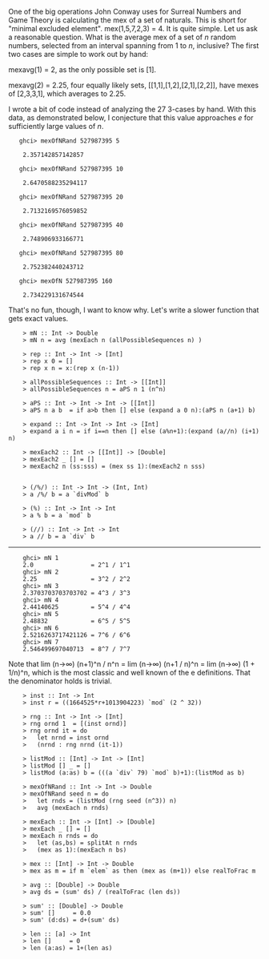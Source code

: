 One of the big operations John Conway uses for Surreal Numbers and Game Theory is calculating the mex of 
a set of naturals. This is short for "minimal excluded element". mex(1,5,7,2,3) = 4. It is quite simple. 
Let us ask a reasonable question. What is the average mex of a set of $n$ random numbers, selected from an
interval spanning from 1 to $n$, inclusive? The first two cases are simple to work out by hand:

mexavg(1) = 2, as the only possible set is [1].

mexavg(2) = 2.25, four equally likely sets, [[1,1],[1,2],[2,1],[2,2]], have mexes of [2,3,3,1], which 
averages to 2.25.

I wrote a bit of code instead of analyzing the 27 3-cases by hand. With this data, as demonstrated below, 
I conjecture that this value approaches $e$ for sufficiently large values of $n$.

       ghci> mexOfNRand 527987395 5
  
	    2.357142857142857
 
       ghci> mexOfNRand 527987395 10
  
	    2.6470588235294117
 
       ghci> mexOfNRand 527987395 20
  
	    2.7132169576059852
 
       ghci> mexOfNRand 527987395 40
  
	    2.748906933166771
 
       ghci> mexOfNRand 527987395 80
  
	    2.752382440243712

       ghci> mexOfN 527987395 160
   
 	    2.734229131674544

That's no fun, though, I want to know why. Let's write a slower function that gets exact values.

		> mN :: Int -> Double 
		> mN n = avg (mexEach n (allPossibleSequences n) )

		> rep :: Int -> Int -> [Int]
		> rep x 0 = []
		> rep x n = x:(rep x (n-1))

		> allPossibleSequences :: Int -> [[Int]]
		> allPossibleSequences n = aPS n 1 (n^n) 

		> aPS :: Int -> Int -> Int -> [[Int]]
		> aPS n a b  = if a>b then [] else (expand a 0 n):(aPS n (a+1) b)

		> expand :: Int -> Int -> Int -> [Int]
		> expand a i n = if i==n then [] else (a%n+1):(expand (a//n) (i+1) n)

		> mexEach2 :: Int -> [[Int]] -> [Double]
		> mexEach2 _ [] = []
		> mexEach2 n (ss:sss) = (mex ss 1):(mexEach2 n sss)


		> (/%/) :: Int -> Int -> (Int, Int)
		> a /%/ b = a `divMod` b

		> (%) :: Int -> Int -> Int
		> a % b = a `mod` b

		> (//) :: Int -> Int -> Int
		> a // b = a `div` b

-----------------------------------------------

		ghci> mN 1
		2.0                = 2^1 / 1^1
		ghci> mN 2
		2.25               = 3^2 / 2^2
		ghci> mN 3        
		2.3703703703703702 = 4^3 / 3^3
		ghci> mN 4
		2.44140625         = 5^4 / 4^4
		ghci> mN 5
		2.48832            = 6^5 / 5^5
		ghci> mN 6
		2.5216263717421126 = 7^6 / 6^6
		ghci> mN 7 
		2.546499697040713  = 8^7 / 7^7

Note that lim (n→∞) (n+1)^n / n^n = lim (n→∞) (n+1 / n)^n = lim (n→∞) (1 + 1/n)^n, which is the most 
classic and well known of the e definitions. That the denominator holds is trivial. 
		

   
		> inst :: Int -> Int
		> inst r = ((1664525*r+1013904223) `mod` (2 ^ 32)) 

		> rng :: Int -> Int -> [Int]
		> rng ornd 1  = [(inst ornd)]
		> rng ornd it = do 
		>   let nrnd = inst ornd 
		>   (nrnd : rng nrnd (it-1))

		> listMod :: [Int] -> Int -> [Int]
		> listMod [] _ = []
		> listMod (a:as) b = (((a `div` 79) `mod` b)+1):(listMod as b)

		> mexOfNRand :: Int -> Int -> Double
		> mexOfNRand seed n = do 
		>   let rnds = (listMod (rng seed (n^3)) n)
		>   avg (mexEach n rnds)

		> mexEach :: Int -> [Int] -> [Double]
		> mexEach _ [] = []
		> mexEach n rnds = do 
		>   let (as,bs) = splitAt n rnds
		>   (mex as 1):(mexEach n bs)

		> mex :: [Int] -> Int -> Double
		> mex as m = if m `elem` as then (mex as (m+1)) else realToFrac m

		> avg :: [Double] -> Double
		> avg ds = (sum' ds) / (realToFrac (len ds))

		> sum' :: [Double] -> Double
		> sum' []     = 0.0
		> sum' (d:ds) = d+(sum' ds)

		> len :: [a] -> Int
		> len []     = 0
		> len (a:as) = 1+(len as)
